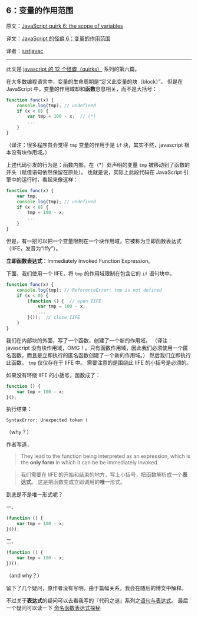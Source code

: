 6：变量的作用范围
---

原文：[JavaScript quirk 6: the scope of variables](http://www.2ality.com/2013/05/quirk-variable-scope.html)

译文：[JavaScript 的怪癖 6：变量的作用范围](#)

译者：[justjavac](http://www.justjavac.com)

----------------------------------------------------

此文是 [javascript 的 12 个怪癖（quirks）](http://justjavac.com/javascript/2013/04/08/12-javascript-quirks.html) 系列的第六篇。

在大多数编程语言中，变量的生命周期是“定义此变量的块（block）”。
但是在 JavaScript 中，变量的作用域却和**函数**息息相关，而不是大括号：

```javascript
function func(x) {
    console.log(tmp); // undefined
    if (x < 0) {
        var tmp = 100 - x;  // (*)
        ...
    }
}
```

（译注：很多程序员会觉得 `tmp` 变量的作用于是 `if` 块，其实不然，javascript 根本没有块作用域。）

上述代码引发的行为是：函数内部，在（*）处声明的变量 `tmp` 被移动到了函数的开头（赋值语句依然保留在原处）。
也就是说，实际上此段代码在 JavaScript 引擎中的运行时，看起来像这样： 

```javascript
function func(x) {
    var tmp;
    console.log(tmp); // undefined
    if (x < 0) {
        tmp = 100 - x;
        ...
    }
}
```

但是，有一招可以把一个变量限制在一个块作用域，它被称为立即函数表达式（IIFE，发音为“iffy”）。

**立即函数表达式**：Immediately Invoked Function Expression。

下面，我们使用一个 IIFE，将 `tmp` 的作用域限制在包含它的 `if` 语句块中。 

```javascript
function func(x) {
    console.log(tmp); // ReferenceError: tmp is not defined
    if (x < 0) {
        (function () {  // open IIFE
            var tmp = 100 - x;
            ...
        }());  // close IIFE
    }
}
```

我们在内部块的外面，写了一个函数，创建了一个新的作用域。
（译注：javascript 没有块作用域，OMG！。只有函数作用域，因此我们必须使用一个匿名函数，而且是立即执行的匿名函数创建了一个新的作用域。）
然后我们立即执行此函数。
`tmp` 仅仅存在于 IIFE 中。
需要注意的是围绕此 IIFE 的小括号是必须的。

如果没有环绕 IIFE 的小括号，函数成了：

```javascript
function () {
    var tmp = 100 - x;
}();
```

执行结果：

    SyntaxError: Unexpected token (

（why？）

作者写道，

> They lead to the function being interpreted as an expression, 
> which is the **only form** in which it can be be immediately invoked.

> 我们需要在 IIFE 的开始和结束的地方，写上小括号，把函数解析成一个**表达式**。
> 这是把函数变成立即调用的**唯一**形式。

到底是不是唯一形式呢？

一、

```javascript
(function () {
    var tmp = 100 - x;
}());
```

二、

```javascript
(function () {
    var tmp = 100 - x;
})();
```

（and why？）

留下了几个疑问，原作者没有写明，由于篇幅关系，我会在随后的博文中解释。

不过关于**表达式**的疑问可以去看我写的『代码之谜』系列之[语句与表达式](http://justjavac.com/codepuzzle/2012/10/28/codepuzzle-expression-and-statement.html)。
最后一个疑问可以读一下 [命名函数表达式探秘](http://justjavac.com/named-function-expressions-demystified.html)
